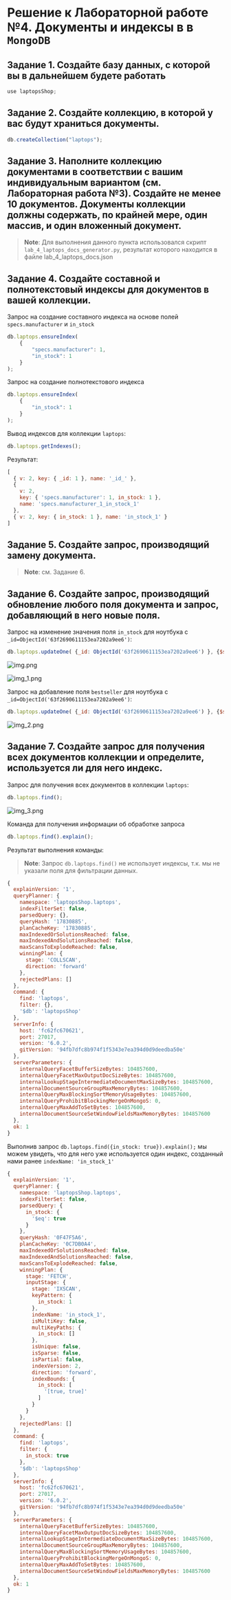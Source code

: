 # Решение к Лабораторной работе №4. Документы и индексы в в `MongoDB`

## Задание 1. Создайте базу данных, с которой вы в дальнейшем будете работать

```javascript
use laptopsShop;
```

## Задание 2. Создайте коллекцию, в которой у вас будут храниться документы.

```javascript
db.createCollection("laptops");
```

## Задание 3. Наполните коллекцию документами в соответствии с вашим индивидуальным вариантом (см. Лабораторная работа №3). Создайте не менее 10 документов. Документы коллекции должны содержать, по крайней мере, один массив, и один вложенный документ.

> **Note**: Для выполнения данного пункта использовался скрипт `lab_4_laptops_docs_generator.py`, результат которого находится в файле lab_4_laptops_docs.json

## Задание 4. Создайте составной и полнотекстовый индексы для документов в вашей коллекции.

Запрос на создание составного индекса на основе полей `specs.manufacturer` и `in_stock`

```javascript
db.laptops.ensureIndex(
    {
        "specs.manufacturer": 1,
        "in_stock": 1
    }
);
```

Запрос на создание полнотекстового индекса

```javascript
db.laptops.ensureIndex(
    {
        "in_stock": 1
    }
);
```

Вывод индексов для коллекции `laptops`:

```javascript
db.laptops.getIndexes();
```

Результат:

```javascript
[
  { v: 2, key: { _id: 1 }, name: '_id_' },
  {
    v: 2,
    key: { 'specs.manufacturer': 1, in_stock: 1 },
    name: 'specs.manufacturer_1_in_stock_1'
  },
  { v: 2, key: { in_stock: 1 }, name: 'in_stock_1' }
]
```

## Задание 5. Создайте запрос, производящий замену документа.

> **Note**: см. Задание 6.

## Задание 6. Создайте запрос, производящий обновление любого поля документа и запрос, добавляющий в него новые поля.

Запрос на изменение значения поля `in_stock` для ноутбука с `_id=ObjectId('63f2690611153ea7202a9ee6')`:

```javascript
db.laptops.updateOne( {_id: ObjectId('63f2690611153ea7202a9ee6') }, {$set: { in_stock: false} });
```

![img.png](../../images/lab_4/lab_4_screenshot_1.png)

![img_1.png](../../images/lab_4/lab_4_screenshot_2.png)

Запрос на добавление поля `bestseller` для ноутбука с `_id=ObjectId('63f2690611153ea7202a9ee6')`:

```javascript
db.laptops.updateOne( {_id: ObjectId('63f2690611153ea7202a9ee6') }, {$set: { bestseller: true} });
```

![img_2.png](../../images/lab_4/lab_4_screenshot_3.png)

## Задание 7. Создайте запрос для получения всех документов коллекции и определите, используется ли для него индекс.

Запрос для получения всех документов в коллекции `laptops`:

```javascript
db.laptops.find();
```

![img_3.png](../../images/lab_4/lab_4_screenshot_4.png)

Команда для получения информации об обработке запроса

```javascript
db.laptops.find().explain();
```

Результат выполнения команды:

> **Note**: Запрос `db.laptops.find()` не использует индексы, т.к. мы не указали поля для фильтрации данных.
```javascript
{
  explainVersion: '1',
  queryPlanner: {
    namespace: 'laptopsShop.laptops',
    indexFilterSet: false,
    parsedQuery: {},
    queryHash: '17830885',
    planCacheKey: '17830885',
    maxIndexedOrSolutionsReached: false,
    maxIndexedAndSolutionsReached: false,
    maxScansToExplodeReached: false,
    winningPlan: {
      stage: 'COLLSCAN',
      direction: 'forward'
    },
    rejectedPlans: []
  },
  command: {
    find: 'laptops',
    filter: {},
    '$db': 'laptopsShop'
  },
  serverInfo: {
    host: 'fc62fc670621',
    port: 27017,
    version: '6.0.2',
    gitVersion: '94fb7dfc8b974f1f5343e7ea394d0d9deedba50e'
  },
  serverParameters: {
    internalQueryFacetBufferSizeBytes: 104857600,
    internalQueryFacetMaxOutputDocSizeBytes: 104857600,
    internalLookupStageIntermediateDocumentMaxSizeBytes: 104857600,
    internalDocumentSourceGroupMaxMemoryBytes: 104857600,
    internalQueryMaxBlockingSortMemoryUsageBytes: 104857600,
    internalQueryProhibitBlockingMergeOnMongoS: 0,
    internalQueryMaxAddToSetBytes: 104857600,
    internalDocumentSourceSetWindowFieldsMaxMemoryBytes: 104857600
  },
  ok: 1
}
```

Выполнив запрос `db.laptops.find({in_stock: true}).explain();` мы можем увидеть, что для него уже используется один индекс, созданный нами ранее `indexName: 'in_stock_1'`


```javascript
{
  explainVersion: '1',
  queryPlanner: {
    namespace: 'laptopsShop.laptops',
    indexFilterSet: false,
    parsedQuery: {
      in_stock: {
        '$eq': true
      }
    },
    queryHash: '0F47F5A6',
    planCacheKey: '0C7DB0A4',
    maxIndexedOrSolutionsReached: false,
    maxIndexedAndSolutionsReached: false,
    maxScansToExplodeReached: false,
    winningPlan: {
      stage: 'FETCH',
      inputStage: {
        stage: 'IXSCAN',
        keyPattern: {
          in_stock: 1
        },
        indexName: 'in_stock_1',
        isMultiKey: false,
        multiKeyPaths: {
          in_stock: []
        },
        isUnique: false,
        isSparse: false,
        isPartial: false,
        indexVersion: 2,
        direction: 'forward',
        indexBounds: {
          in_stock: [
            '[true, true]'
          ]
        }
      }
    },
    rejectedPlans: []
  },
  command: {
    find: 'laptops',
    filter: {
      in_stock: true
    },
    '$db': 'laptopsShop'
  },
  serverInfo: {
    host: 'fc62fc670621',
    port: 27017,
    version: '6.0.2',
    gitVersion: '94fb7dfc8b974f1f5343e7ea394d0d9deedba50e'
  },
  serverParameters: {
    internalQueryFacetBufferSizeBytes: 104857600,
    internalQueryFacetMaxOutputDocSizeBytes: 104857600,
    internalLookupStageIntermediateDocumentMaxSizeBytes: 104857600,
    internalDocumentSourceGroupMaxMemoryBytes: 104857600,
    internalQueryMaxBlockingSortMemoryUsageBytes: 104857600,
    internalQueryProhibitBlockingMergeOnMongoS: 0,
    internalQueryMaxAddToSetBytes: 104857600,
    internalDocumentSourceSetWindowFieldsMaxMemoryBytes: 104857600
  },
  ok: 1
}
```